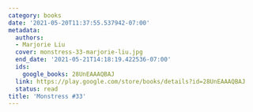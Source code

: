 ```yaml
---
category: books
date: '2021-05-20T11:37:55.537942-07:00'
metadata:
  authors:
  - Marjorie Liu
  cover: monstress-33-marjorie-liu.jpg
  end_date: '2021-05-21T14:18:19.422536-07:00'
  ids:
    google_books: 28UnEAAAQBAJ
  link: https://play.google.com/store/books/details?id=28UnEAAAQBAJ
  status: read
title: 'Monstress #33'
---
```

